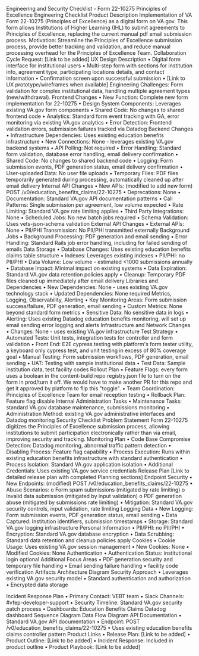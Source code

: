 Engineering and Security Checklist - Form 22-10275 Principles of Excellence
Engineering Checklist
Product Description
Implementation of VA Form 22-10275 (Principles of Excellence) as a digital form on VA.gov. This form allows Institutions of Higher Learning (IHL) to submit agreements to Principles of Excellence, replacing the current manual pdf email submission process.
Motivation: Streamline the Principles of Excellence submission process, provide better tracking and validation, and reduce manual processing overhead for the Principles of Excellence Team.
Collaboration Cycle Request: [Link to be added]
UX Design Description
•	Digital form interface for institutional users
•	Multi-step form with sections for institution info, agreement type, participating locations details, and contact information
•	Confirmation screen upon successful submission
•	[Link to UX prototype/wireframes when available] 
Engineering Challenges: Form validation for complex institutional data, handling multiple agreement types (new/withdrawal).
Frontend Changes
•	New Function: Complete new form implementation for 22-10275
•	Design System Components: Leverages existing VA.gov form components
•	Shared Code: No changes to shared frontend code
•	Analytics: Standard form event tracking with GA, error monitoring via existing VA.gov analytics
•	Error Detection: Frontend validation errors, submission failures tracked via Datadog
Backend Changes
•	Infrastructure Dependencies: Uses existing education benefits infrastructure
•	New Connections: None - leverages existing VA.gov backend systems
•	API Polling: Not required
•	Error Handling: Standard form validation, database error handling, email delivery confirmation
•	Shared Code: No changes to shared backend code
•	Logging: Form submission events, PDF generation status, email delivery confirmation
•	User-uploaded Data: No user file uploads
•	Temporary Files: PDF files temporarily generated during processing, automatically cleaned up after email delivery
Internal API Changes
•	New APIs: (modified to add new form) POST /v0/education_benefits_claims/22-10275
•	Deprecations: None
•	Documentation: Standard VA.gov API documentation patterns
•	Call Patterns: Single submission per agreement, low volume expected
•	Rate Limiting: Standard VA.gov rate limiting applies
•	Third Party Integrations: None
•	Scheduled Jobs: No new batch jobs required
•	Schema Validation: Uses vets-json-schema validation
External API Changes
•	External APIs: None
•	PII/PHI Transmission: No PII/PHI transmitted externally
Background Jobs
•	Background Processing: PDF generation and email sending
•	Error Handling: Standard Rails job error handling, including for failed sending of emails
Data Storage
•	Database Changes: Uses existing education benefits claims table structure
•	Indexes: Leverages existing indexes
•	PII/PHI: no PII/PHI
•	Data Volume: Low volume - estimated <1000 submissions annually
•	Database Impact: Minimal impact on existing systems
•	Data Expiration: Standard VA.gov data retention policies apply
•	Cleanup: Temporary PDF files cleaned up immediately after email delivery
Libraries and Dependencies
•	New Dependencies: None - uses existing VA.gov technology stack
•	Updated Dependencies: None required
Metrics, Logging, Observability, Alerting
•	Key Monitoring Areas: Form submission success/failure, PDF generation, email sending
•	Custom Metrics: None beyond standard form metrics
•	Sensitive Data: No sensitive data in logs
•	Alerting: Uses existing Datadog education benefits monitoring, will set up email sending error logging and alerts
Infrastructure and Network Changes
•	Changes: None - uses existing VA.gov infrastructure
Test Strategy
•	Automated Tests: Unit tests, integration tests for controller and form validation
•	Front End: E2E cypress testing with platform's form tester utility, a keyboard only cypress test, and unit testing in excess of 80% coverage goal
•	Manual Testing: Form submission workflows, PDF generation, email sending
•	UAT: Testing with sample institutional data
•	Test Data: Sample institution data, test facility codes
Rollout Plan
•	Feature Flags: every form uses a boolean in the content-build repo registry.json file to turn on the form in prod/turn it off. We would have to make another PR for this repo and get it approved by platform to flip this "toggle".
•	Team Coordination: Principles of Excellence Team for email reception testing
•	Rollback Plan: Feature flag disable
Internal Administration Tasks
•	Maintenance Tasks: standard VA.gov database maintenance, submissions monitoring
•	Administration Method: existing VA.gov administrative interfaces and Datadog monitoring
Security Checklist
Problem Statement
Form 22-10275 digitizes the Principles of Excellence submission process, allowing institutions to submit participation electronically rather than via email, improving security and tracking.
Monitoring Plan
•	Code Base Compromise Detection: Datadog monitoring, abnormal traffic pattern detection
•	Disabling Process: Feature flag capability
•	Process Execution: Runs within existing education benefits infrastructure with standard authentication
•	Process Isolation: Standard VA.gov application isolation
•	Additional Credentials: Uses existing VA.gov service credentials
Release Plan
[Link to detailed release plan with completed Planning sections]
Endpoint Security
•	New Endpoints: (modified) POST /v0/education_benefits_claims/22-10275
•	Abuse Scenarios: 
o	Form spam submissions (mitigated by rate limiting)
o	Invalid data submission (mitigated by input validation)
o	PDF generation abuse (mitigated by submissions rate limiting)
•	Mitigation: Standard VA.gov security controls, input validation, rate limiting
Logging Data
•	New Logging: Form submission events, PDF generation status, email sending
•	Data Captured: Institution identifiers, submission timestamps
•	Storage: Standard VA.gov logging infrastructure
Personal Information
•	PII/PHI: no PII/PHI
•	Encryption: Standard VA.gov database encryption
•	Data Scrubbing: Standard data retention and cleanup policies apply
Cookies
•	Cookie Usage: Uses existing VA.gov session management
•	New Cookies: None
•	Modified Cookies: None
Authentication
•	Authentication Status: institutional login optional
Additional Focus Areas
•	PDF generation security and temporary file handling
•	Email sending failure handling
•	facility code verification
Artifacts
Architecture Diagram
 Security Approach
•	Leverages existing VA.gov security model
•	Standard authentication and authorization
•	Encrypted data storage

Incident Response Plan
•	Primary Contact: VEBT team
•	Slack Channels: #vfep-developer-support
•	Security Timeline: Standard VA.gov security patch process
•	Dashboards: Education Benefits Claims Datadog dashboard
Sequence Diagram
 Data Flow Diagram
 API Documentation
•	Standard VA.gov API documentation
•	Endpoint: POST /v0/education_benefits_claims/22-10275
•	Uses existing education benefits claims controller pattern
Product Links
•	Release Plan: [Link to be added]
•	Product Outline: [Link to be added]
•	Incident Response: Included in product outline
•	Product Playbook: [Link to be added]

